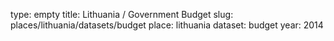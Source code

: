 type: empty
title: Lithuania / Government Budget
slug: places/lithuania/datasets/budget
place: lithuania
dataset: budget
year: 2014
